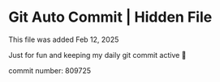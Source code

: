 # Git Auto Commit | Hidden File

This file was added Feb 12, 2025

Just for fun and keeping my daily git commit active 🤪

commit number: 809725

